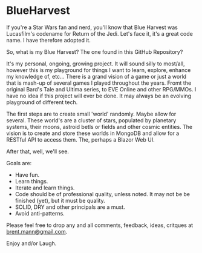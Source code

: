 # BlueHarvest

If you're a Star Wars fan and nerd, you'll know that Blue Harvest was Lucasfilm's codename for Return of the Jedi. Let's face it, it's a great code name. I have therefore adopted it.

So, what is my Blue Harvest? The one found in this GitHub Repository?

It's my personal, ongoing, growing project. It will sound silly to most/all, however this is my playground for things I want to learn, explore, enhance my knowledge of, etc... There is a grand vision of a game or just a world that is mash-up of several games I played throughout the years. Fromt the original Bard's Tale and Ultima series, to EVE Online and other RPG/MMOs. I have no idea if this project will ever be done. It may always be an evolving playground of different tech.

The first steps are to create small 'world' randomly. Maybe allow for several. These world's are a cluster of stars, populated by planetary systems, their moons, astroid betls or fields and other cosmic entities. The vision is to create and store these worlds in MongoDB and allow for a RESTful API to access them. The, perhaps a Blazor Web UI.

After that, well, we'll see.

Goals are:
- Have fun.
- Learn things.
- Iterate and learn things.
- Code should be of professional quality, unless noted. It may not be be finished (yet), but it must be quality.
- SOLID, DRY and other principals are a must.
- Avoid anti-patterns.

Please feel free to drop any and all comments, feedback, ideas, critques at brent.mann@gmail.com.

Enjoy and/or Laugh.
